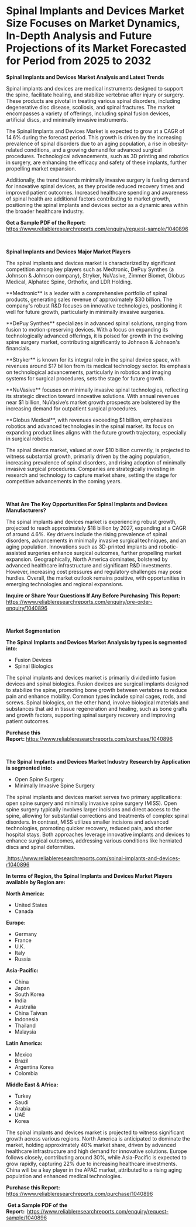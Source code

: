 <p><h1>Spinal Implants and Devices Market Size Focuses on Market Dynamics, In-Depth Analysis and Future Projections of its Market Forecasted for Period from 2025 to 2032</h1></p><p><strong>Spinal Implants and Devices Market Analysis and Latest Trends</strong></p>
<p><p>Spinal implants and devices are medical instruments designed to support the spine, facilitate healing, and stabilize vertebrae after injury or surgery. These products are pivotal in treating various spinal disorders, including degenerative disc disease, scoliosis, and spinal fractures. The market encompasses a variety of offerings, including spinal fusion devices, artificial discs, and minimally invasive instruments.</p><p>The Spinal Implants and Devices Market is expected to grow at a CAGR of 14.6% during the forecast period. This growth is driven by the increasing prevalence of spinal disorders due to an aging population, a rise in obesity-related conditions, and a growing demand for advanced surgical procedures. Technological advancements, such as 3D printing and robotics in surgery, are enhancing the efficacy and safety of these implants, further propelling market expansion.</p><p>Additionally, the trend towards minimally invasive surgery is fueling demand for innovative spinal devices, as they provide reduced recovery times and improved patient outcomes. Increased healthcare spending and awareness of spinal health are additional factors contributing to market growth, positioning the spinal implants and devices sector as a dynamic area within the broader healthcare industry.</p></p>
<p><strong>Get a Sample PDF of the Report:&nbsp;</strong> <a href="https://www.reliableresearchreports.com/enquiry/request-sample/1040896?utm_campaign=3069&utm_medium=2&utm_source=Github&utm_content=ia&utm_term=16042025&utm_id=spinal-implants-and-devices">https://www.reliableresearchreports.com/enquiry/request-sample/1040896</a></p>
<p>&nbsp;</p>
<p><strong>Spinal Implants and Devices Major Market Players</strong></p>
<p><p>The spinal implants and devices market is characterized by significant competition among key players such as Medtronic, DePuy Synthes (a Johnson & Johnson company), Stryker, NuVasive, Zimmer Biomet, Globus Medical, Alphatec Spine, Orthofix, and LDR Holding. </p><p>**Medtronic** is a leader with a comprehensive portfolio of spinal products, generating sales revenue of approximately $30 billion. The company's robust R&D focuses on innovative technologies, positioning it well for future growth, particularly in minimally invasive surgeries.</p><p>**DePuy Synthes** specializes in advanced spinal solutions, ranging from fusion to motion-preserving devices. With a focus on expanding its technologically advanced offerings, it is poised for growth in the evolving spine surgery market, contributing significantly to Johnson & Johnson's financials.</p><p>**Stryker** is known for its integral role in the spinal device space, with revenues around $17 billion from its medical technology sector. Its emphasis on technological advancements, particularly in robotics and imaging systems for surgical procedures, sets the stage for future growth.</p><p>**NuVasive** focuses on minimally invasive spinal technologies, reflecting its strategic direction toward innovative solutions. With annual revenues near $1 billion, NuVasive’s market growth prospects are bolstered by the increasing demand for outpatient surgical procedures.</p><p>**Globus Medical**, with revenues exceeding $1 billion, emphasizes robotics and advanced technologies in the spinal market. Its focus on expanding product lines aligns with the future growth trajectory, especially in surgical robotics.</p><p>The spinal device market, valued at over $10 billion currently, is projected to witness substantial growth, primarily driven by the aging population, increasing prevalence of spinal disorders, and rising adoption of minimally invasive surgical procedures. Companies are strategically investing in research and technology to capture market share, setting the stage for competitive advancements in the coming years.</p></p>
<p>&nbsp;</p>
<p><strong>What Are The Key Opportunities For Spinal Implants and Devices Manufacturers?</strong></p>
<p><p>The spinal implants and devices market is experiencing robust growth, projected to reach approximately $18 billion by 2027, expanding at a CAGR of around 4.6%. Key drivers include the rising prevalence of spinal disorders, advancements in minimally invasive surgical techniques, and an aging population. Innovations such as 3D-printed implants and robotic-assisted surgeries enhance surgical outcomes, further propelling market expansion. Geographically, North America dominates, bolstered by advanced healthcare infrastructure and significant R&D investments. However, increasing cost pressures and regulatory challenges may pose hurdles. Overall, the market outlook remains positive, with opportunities in emerging technologies and regional expansions.</p></p>
<p><strong>Inquire or Share Your Questions If Any Before Purchasing This Report:</strong> <a href="https://www.reliableresearchreports.com/enquiry/pre-order-enquiry/1040896?utm_campaign=3069&utm_medium=2&utm_source=Github&utm_content=ia&utm_term=16042025&utm_id=spinal-implants-and-devices">https://www.reliableresearchreports.com/enquiry/pre-order-enquiry/1040896</a></p>
<p>&nbsp;</p>
<p><strong>Market Segmentation</strong></p>
<p><strong>The Spinal Implants and Devices Market Analysis by types is segmented into:</strong></p>
<p><ul><li>Fusion Devices</li><li>Spinal Biologics</li></ul></p>
<p><p>The spinal implants and devices market is primarily divided into fusion devices and spinal biologics. Fusion devices are surgical implants designed to stabilize the spine, promoting bone growth between vertebrae to reduce pain and enhance mobility. Common types include spinal cages, rods, and screws. Spinal biologics, on the other hand, involve biological materials and substances that aid in tissue regeneration and healing, such as bone grafts and growth factors, supporting spinal surgery recovery and improving patient outcomes.</p></p>
<p><strong>Purchase this Report:&nbsp;</strong><a href="https://www.reliableresearchreports.com/purchase/1040896?utm_campaign=3069&utm_medium=2&utm_source=Github&utm_content=ia&utm_term=16042025&utm_id=spinal-implants-and-devices">https://www.reliableresearchreports.com/purchase/1040896</a></p>
<p>&nbsp;</p>
<p><strong>The Spinal Implants and Devices Market Industry Research by Application is segmented into:</strong></p>
<p><ul><li>Open Spine Surgery</li><li>Minimally Invasive Spine Surgery</li></ul></p>
<p><p>The spinal implants and devices market serves two primary applications: open spine surgery and minimally invasive spine surgery (MISS). Open spine surgery typically involves larger incisions and direct access to the spine, allowing for substantial corrections and treatments of complex spinal disorders. In contrast, MISS utilizes smaller incisions and advanced technologies, promoting quicker recovery, reduced pain, and shorter hospital stays. Both approaches leverage innovative implants and devices to enhance surgical outcomes, addressing various conditions like herniated discs and spinal deformities.</p></p>
<p><a href="https://www.reliableresearchreports.com/spinal-implants-and-devices-r1040896?utm_campaign=3069&utm_medium=2&utm_source=Github&utm_content=ia&utm_term=16042025&utm_id=spinal-implants-and-devices">&nbsp;https://www.reliableresearchreports.com/spinal-implants-and-devices-r1040896</a></p>
<p><strong>In terms of Region, the Spinal Implants and Devices Market Players available by Region are:</strong></p>
<p>
    <p> <strong> North America: </strong>
        <ul>
            <li>United States</li>
            <li>Canada</li>
        </ul>
        </p> 
    <p> <strong> Europe: </strong>
        <ul>
            <li>Germany</li>
            <li>France</li>
            <li>U.K.</li>
            <li>Italy</li>
            <li>Russia</li>
        </ul>
        </p> 
    <p> <strong> Asia-Pacific: </strong>
        <ul>
            <li>China</li>
            <li>Japan</li>
            <li>South Korea</li>
            <li>India</li>
            <li>Australia</li>
            <li>China Taiwan</li>
            <li>Indonesia</li>
            <li>Thailand</li>
            <li>Malaysia</li>
        </ul>
        </p> 
    <p> <strong> Latin America: </strong>
        <ul>
            <li>Mexico</li>
            <li>Brazil</li>
            <li>Argentina Korea</li>
            <li>Colombia</li>
        </ul>
        </p> 
    <p> <strong> Middle East & Africa: </strong>
        <ul>
            <li>Turkey</li>
            <li>Saudi</li>
            <li>Arabia</li>
            <li>UAE</li>
            <li>Korea</li>
        </ul>
    </p>
    </p>
<p><p>The spinal implants and devices market is projected to witness significant growth across various regions. North America is anticipated to dominate the market, holding approximately 40% market share, driven by advanced healthcare infrastructure and high demand for innovative solutions. Europe follows closely, contributing around 30%, while Asia-Pacific is expected to grow rapidly, capturing 22% due to increasing healthcare investments. China will be a key player in the APAC market, attributed to a rising aging population and enhanced medical technologies.</p></p>
<p><strong>Purchase this Report: </strong><a href="https://www.reliableresearchreports.com/purchase/1040896?utm_campaign=3069&utm_medium=2&utm_source=Github&utm_content=ia&utm_term=16042025&utm_id=spinal-implants-and-devices">https://www.reliableresearchreports.com/purchase/1040896</a></p>
<p>&nbsp;<strong>Get a Sample PDF of the Report:&nbsp;&nbsp;</strong><a href="https://www.reliableresearchreports.com/enquiry/request-sample/1040896?utm_campaign=3069&utm_medium=2&utm_source=Github&utm_content=ia&utm_term=16042025&utm_id=spinal-implants-and-devices">https://www.reliableresearchreports.com/enquiry/request-sample/1040896</a></p>
<p><strong></strong></p>
<p><p></p><p></p><p></p></p>